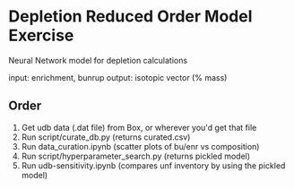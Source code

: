 # Depletion Reduced Order Model Exercise

Neural Network model for depletion calculations

input: enrichment, bunrup
output: isotopic vector (% mass)

## Order
1. Get udb data (.dat file) from Box, or wherever you'd get that file
2. Run script/curate_db.py (returns curated.csv)
3. Run data_curation.ipynb (scatter plots of bu/enr vs composition)
4. Run script/hyperparameter_search.py (returns pickled model)
5. Run udb-sensitivity.ipynb (compares unf inventory by using the pickled model)
